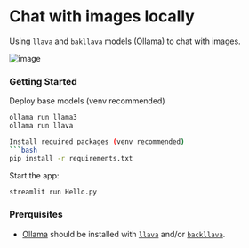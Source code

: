 # Chat with images locally

Using `llava` and `bakllava` models (Ollama) to chat with images.

![image](https://github.com/iamaziz/chat_with_images/assets/3298308/f3ed37cb-b6a8-41c6-9de2-3da65838958f)

### Getting Started

Deploy base models (venv recommended)
```bash
ollama run llama3
ollama run llava

Install required packages (venv recommended)
```bash
pip install -r requirements.txt
```

Start the app:
```bash
streamlit run Hello.py
```

### Prerquisites

- [Ollama](https://ollama.ai) should be installed with [`llava`](https://ollama.com/library/llava) and/or [`backllava`](https://ollama.com/library/bakllava).


<!-- ### Example

> ![2024-01-03 00 43 39](https://github.com/iamaziz/sqlify/assets/3298308/0bce5216-bc20-43c2-8a65-6ba344445300) -->


